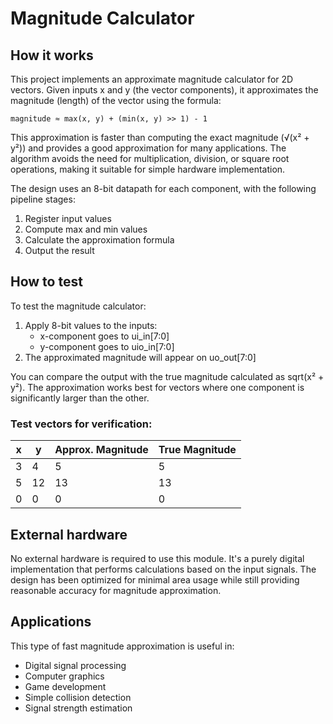 # Magnitude Calculator

## How it works

This project implements an approximate magnitude calculator for 2D vectors. Given inputs x and y (the vector components), it approximates the magnitude (length) of the vector using the formula:

```
magnitude ≈ max(x, y) + (min(x, y) >> 1) - 1
```

This approximation is faster than computing the exact magnitude (√(x² + y²)) and provides a good approximation for many applications. The algorithm avoids the need for multiplication, division, or square root operations, making it suitable for simple hardware implementation.

The design uses an 8-bit datapath for each component, with the following pipeline stages:
1. Register input values
2. Compute max and min values
3. Calculate the approximation formula
4. Output the result

## How to test

To test the magnitude calculator:
1. Apply 8-bit values to the inputs:
   - x-component goes to ui_in[7:0]
   - y-component goes to uio_in[7:0]
2. The approximated magnitude will appear on uo_out[7:0]

You can compare the output with the true magnitude calculated as sqrt(x² + y²). The approximation works best for vectors where one component is significantly larger than the other.

### Test vectors for verification:
| x | y | Approx. Magnitude | True Magnitude 
|---|---|-------------------|----------------
| 3 | 4 | 5                 | 5              
| 5 | 12| 13                | 13             
| 0 | 0 | 0                 | 0             

## External hardware

No external hardware is required to use this module. It's a purely digital implementation that performs calculations based on the input signals. The design has been optimized for minimal area usage while still providing reasonable accuracy for magnitude approximation.

## Applications

This type of fast magnitude approximation is useful in:
- Digital signal processing
- Computer graphics
- Game development
- Simple collision detection
- Signal strength estimation
